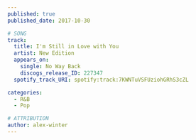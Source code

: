 ```yaml
---
published: true
published_date: 2017-10-30

# SONG
track:
  title: I'm Still in Love with You
  artist: New Edition
  appears_on:
    single: No Way Back
    discogs_release_ID: 227347
  spotify_track_URI: spotify:track:7KWNTuVSFUziohGRhS3cZL

categories:
  - R&B
  - Pop

# ATTRIBUTION
author: alex-winter
---
```

